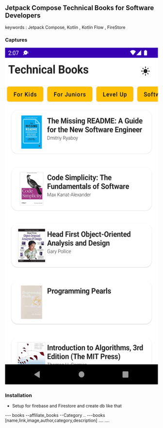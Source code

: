 ## Jetpack Compose Technical Books for Software Developers 

keywords : Jetpack Compose, Kotlin , Kotlin Flow , FireStore 

### Captures  
<img src="captures/Screenshot_20211219_140728.png" width="540" height="1110">



### Installation 
- Setup for firebase and Firestore and create db like that 

--- books 
    --affiliate_books 
      --Category ..
              ---books  [name,link,image,author,category,description]
                ....
      ....
     
